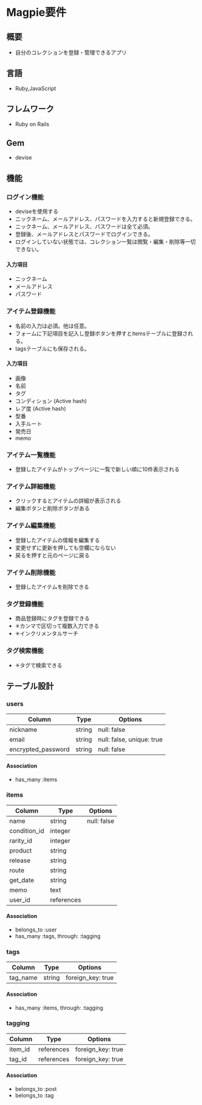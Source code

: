 # Magpie要件

## 概要
- 自分のコレクションを登録・管理できるアプリ

## 言語
- Ruby,JavaScript

## フレムワーク
- Ruby on Rails

## Gem
- devise

## 機能
### ログイン機能
- deviseを使用する
- ニックネーム、メールアドレス、パスワードを入力すると新規登録できる。
- ニックネーム、メールアドレス、パスワードは全て必須。
- 登録後、メールアドレスとパスワードでログインできる。
- ログインしていない状態では、コレクション一覧は閲覧・編集・削除等一切できない。

#### 入力項目
- ニックネーム
- メールアドレス
- パスワード


### アイテム登録機能
- 名前の入力は必須。他は任意。
- フォームに下記項目を記入し登録ボタンを押すとitemsテーブルに登録される。
- tagsテーブルにも保存される。

#### 入力項目
- 画像
- 名前
- タグ
- コンディション (Active hash)
- レア度 (Active hash)
- 型番
- 入手ルート
- 発売日
- memo


### アイテム一覧機能
- 登録したアイテムがトップページに一覧で新しい順に10件表示される

### アイテム詳細機能
- クリックするとアイテムの詳細が表示される
- 編集ボタンと削除ボタンがある

### アイテム編集機能
- 登録したアイテムの情報を編集する
- 変更せずに更新を押しても空欄にならない
- 戻るを押すと元のページに戻る

### アイテム削除機能
- 登録したアイテムを削除できる

### タグ登録機能
- 商品登録時にタグを登録できる
- ✳︎カンマで区切って複数入力できる
- ✳︎インクリメンタルサーチ

### タグ検索機能
- ✳︎タグで検索できる


## テーブル設計

### users
| Column             | Type       | Options                        |
| ------------------ | ---------- | ------------------------------ |
| nickname           | string     | null: false                    |
| email              | string     | null: false, unique: true      |
| encrypted_password | string     | null: false                    |

#### Association
- has_many :items

### items
| Column             | Type       | Options                        |
| ------------------ | ---------- | ------------------------------ |
| name               | string     | null: false                    |
| condition_id       | integer    |                                |
| rarity_id          | integer    |                                |
| product            | string     |                                |
| release            | string     |                                |
| route              | string     |                                |
| get_date           | string     |                                |
| memo               | text       |                                |
| user_id            | references |                                |

#### Association
- belongs_to :user
- has_many :tags, through: :tagging


### tags
| Column             | Type       | Options                        |
| ------------------ | ---------- | ------------------------------ |
| tag_name           | string     | foreign_key: true              |

#### Association
- has_many :items, through: :tagging


### tagging
| Column             | Type       | Options                        |
| ------------------ | ---------- | ------------------------------ |
| item_id            | references | foreign_key: true              |
| tag_id             | references | foreign_key: true              |

#### Association
- belongs_to :post
- belongs_to :tag
